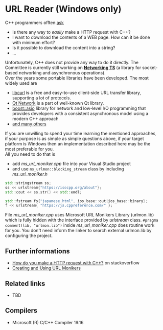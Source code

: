 # URL Reader (Windows only)
C++ programmers offten [ask](https://stackoverflow.com/questions/1011339/how-do-you-make-a-http-request-with-c) 
- Is there any way to _easily_ make a HTTP request with C++?
- I want to download the contents of a WEB page. How can it be done with minimum effort?
- Is it possible to download the content into a string?
- ...

Unfortunately, C++ does not provide any way to do it directly. The Committee is currently still working on [__Networking TS__](http://www.open-std.org/jtc1/sc22/wg21/docs/papers/2018/n4771.pdf) (a library for socket-based networking and asynchronous operations).  
Over the years some portable libraries have been developed. The most widely used are
- [libcurl](https://curl.haxx.se/libcurl/) is a free and easy-to-use client-side URL transfer library, supporting a lot of protocols.
- [Qt Network](https://doc.qt.io/qt-5/qtnetwork-index.html) is a part of well-known Qt library.
- [boost::asio](https://think-async.com/Asio/) library for network and low-level I/O programming that provides developers with a consistent asynchronous model using a modern C++ approach
- [and many others](https://curl.haxx.se/libcurl/competitors.html)

If you are unwilling to spend your time learning the mentioned approaches, if your purpose is as simple as simple questions above, if your target platform is Windows then an implementation described here may be the most preferable for you.  
All you need to do that is
- add _ms_url_moniker.cpp_ file into your Visual Studio project
- and use `ms_urlmon::blocking_stream` class by including _ms_url_moniker.h_ 
```cpp
std::stringstream ss;
ss << urlstream{"https://isocpp.org/about"};
std::cout << ss.str() << std::endl;

std::fstream fs{"japanese.html", ios_base::out|ios_base::binary};
f << urlstream{ "https://ja.cppreference.com/" };
```
File _ms_url_moniker.cpp_ uses Microsoft URL Monikers Library (urlmon.lib) which is fully hidden with the interface provided by _urlstream_ class. 
`#pragma comment(lib, "urlmon.lib")` inside _ms_url_moniker.cpp_ does routine work for you. 
You don't need inform the linker to search external  urlmon.lib by configuring the project.

## Further informations
* [How do you make a HTTP request with C++?](https://stackoverflow.com/questions/1011339/how-do-you-make-a-http-request-with-c) on stackoverflow
* [Creating and Using URL Monikers](https://msdn.microsoft.com/en-us/ie/aa741006(v=vs.94))

## Related links
* TBD

## Compilers
* Microsoft (R) C/C++ Compiler 19.16 
